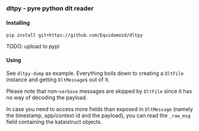 ### dltpy - pyre python dlt reader

#### Installing
```
pip install git+https://github.com/Equidamoid/dltpy
```
TODO: upload to pypi

#### Using

See `dltpy-dump` as example. Everything boils down to creating a `DltFile` instance and getting `DltMessage`s out of it.

Please note that non-`verbose` messages are skipped by `DltFile` since it has no way of decoding the payload.

In case you need to access more fields than exposed in `DltMessage` (namely the timestamp, app/context id and the payload), you can read the `_raw_msg` field containing the kataistruct objects.
